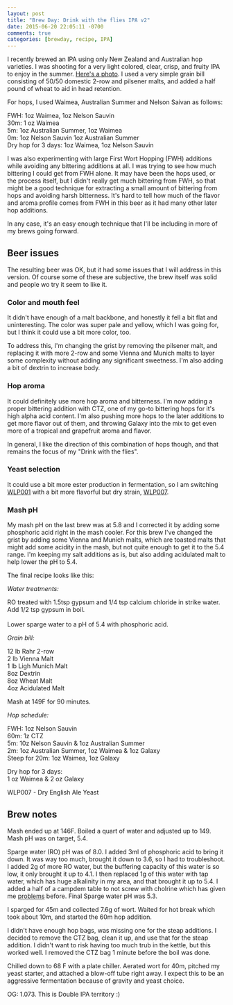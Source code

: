 ```yaml
---
layout: post
title: "Brew Day: Drink with the flies IPA v2"
date: 2015-06-20 22:05:11 -0700
comments: true
categories: [brewday, recipe, IPA]
---
```


I recently brewed an IPA using only New Zealand and Australian hop varieties. I
was shooting for a very light colored, clear, crisp, and fruity IPA to enjoy in
the summer. [Here's a
photo](https://instagram.com/p/4F-drjn2Qs/?taken-by=flyinghopmachine). I used a
very simple grain bill consisting of 50/50 domestic 2-row and pilsener malts,
and added a half pound of wheat to aid in head retention.

For hops, I used Waimea, Australian Summer and Nelson Saivan as follows:

<!--more-->

FWH: 1oz Waimea, 1oz Nelson Sauvin<br>
30m: 1 oz Waimea<br>
5m: 1oz Australian Summer, 1oz Waimea<br>
0m: 1oz Nelson Sauvin 1oz Australian Summer<br>
Dry hop for 3 days: 1oz Waimea, 1oz Nelson Sauvin

I was also experimenting with large First Wort Hopping (FWH) additions while
avoiding any bittering additions at all. I was trying to see how much bittering
I could get from FWH alone. It may have been the hops used, or the process
itself, but I didn't really get much bittering from FWH, so that might be a
good technique for extracting a small amount of bittering from hops and
avoiding harsh bitterness. It's hard to tell how much of the flavor and aroma
profile comes from FWH in this beer as it had many other later hop additions.

In any case, it's an easy enough technique that I'll be including in more of my
brews going forward.

## Beer issues

The resulting beer was OK, but it had some issues that I will address in this
version. Of course some of these are subjective, the brew itself was solid and
people wo try it seem to like it.

### Color and mouth feel

It didn't have enough of a malt backbone, and honestly it fell a bit flat and
uninteresting. The color was super pale and yellow, which I was going for, but
I think it could use a bit more color, too.

To address this, I'm changing the grist by removing the pilsener malt, and
replacing it with more 2-row and some Vienna and Munich malts to layer some
complexity without adding any significant sweetness. I'm also adding a bit
of dextrin to increase body.

### Hop aroma

It could definitely use more hop aroma and bitterness. I'm now adding a proper
bittering addition with CTZ, one of my go-to bittering hops for it's high alpha
acid content. I'm also pushing more hops to the later additions to get more
flavor out of them, and throwing Galaxy into the mix to get even more of a
tropical and grapefruit aroma and flavor.

In general, I like the direction of this combination of hops though, and that
remains the focus of my "Drink with the flies".

### Yeast selection

It could use a bit more ester production in fermentation, so I am switching
[WLP001](http://www.whitelabs.com/yeast/wlp001-california-ale-yeast) with a bit
more flavorful but dry strain,
[WLP007](http://www.whitelabs.com/yeast/wlp007-dry-english-ale-yeast).

### Mash pH

My mash pH on the last brew was at 5.8 and I corrected it by adding some
phosphoric acid right in the mash cooler. For this brew I've changed the grist
by adding some Vienna and Munich malts, which are toasted malts that might add
some acidity in the mash, but not quite enough to get it to the 5.4 range. I'm
keeping my salt additions as is, but also adding acidulated malt to help lower
the pH to 5.4.

The final recipe looks like this:

*Water treatments:*

RO treated with 1.5tsp gypsum and 1/4 tsp calcium chloride in
strike water. Add 1/2 tsp gypsum in boil.<br>
<br>Lower sparge water to a pH of 5.4 with phosphoric acid.

*Grain bill:*

12 lb Rahr 2-row<br>
2 lb Vienna Malt<br>
1 lb Ligh Munich Malt<br>
8oz Dextrin<br>
8oz Wheat Malt<br>
4oz Acidulated Malt

Mash at 149F for 90 minutes.

*Hop schedule:*

FWH: 1oz Nelson Sauvin<br>
60m: 1z CTZ<br>
5m: 10z Nelson Sauvin & 1oz Australian Summer<br>
2m: 1oz Australian Summer, 1oz Waimea & 1oz Galaxy<br>
Steep for 20m: 1oz Waimea, 1oz Galaxy<br>

Dry hop for 3 days:<br>
1 oz Waimea & 2 oz Galaxy

WLP007 - Dry English Ale Yeast


## Brew notes

Mash ended up at 146F. Boiled a quart of water and adjusted up to 149.
Mash pH was on target, 5.4.

Sparge water (RO) pH was of 8.0. I added 3ml of phosphoric acid to bring it
down. It was way too much, brought it down to 3.6, so I had to troubleshoot. I
added 2g of more RO water, but the buffering capacity of this water is so low,
it only brought it up to 4.1. I then replaced 1g of this water with tap water,
which has huge alkalinity in my area, and that brought it up to 5.4. I added a
half of a campdem table to not screw with cholrine which has given me
[problems](http://www.flyinghopmachine.com/blog/2015/06/20/brew-day-drink-with-the-flies-ipa-v2/)
before. Final Sparge water pH was 5.3.

I sparged for 45m and collected 7.6g of wort. Waited for hot break which took
about 10m, and started the 60m hop addition.

I didn't have enough hop bags, was missing one for the steap additions. I
decided to remove the CTZ bag, clean it up, and use that for the steap
addition. I didn't want to risk having too much trub in the kettle, but this
worked well. I removed the CTZ bag 1 minute before the boil was done.

Chilled down to 68 F with a plate chiller. Aerated wort for 40m, pitched my yeast starter, and attached a blow-off tube right away. I expect this to be an aggressive fermentation because of gravity and yeast choice.

OG: 1.073. This is Double IPA territory :)
